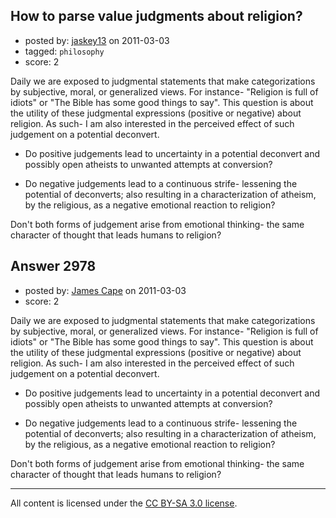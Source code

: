 ## How to parse value judgments about religion?

- posted by: [jaskey13](https://stackexchange.com/users/-1/1107-jaskey13) on 2011-03-03
- tagged: `philosophy`
- score: 2

Daily we are exposed to judgmental statements that make categorizations by subjective, moral, or generalized views. For instance- "Religion is full of idiots" or "The Bible has some good things to say". This question is about the utility of these judgmental expressions (positive or negative) about religion. As such- I am also interested in the perceived effect of such judgement on a potential deconvert. 

 - Do positive judgements lead to uncertainty in a potential deconvert and possibly open atheists to unwanted attempts at conversion?

 - Do negative judgements lead to a continuous strife- lessening the potential of deconverts; also resulting in a characterization of atheism, by the religious, as a negative emotional reaction to religion?  

Don't both forms of judgement arise from emotional thinking- the same character of thought that leads humans to religion?


## Answer 2978

- posted by: [James Cape](https://stackexchange.com/users/-1/1058-james-cape) on 2011-03-03
- score: 2

Daily we are exposed to judgmental statements that make categorizations by subjective, moral, or generalized views. For instance- "Religion is full of idiots" or "The Bible has some good things to say". This question is about the utility of these judgmental expressions (positive or negative) about religion. As such- I am also interested in the perceived effect of such judgement on a potential deconvert. 

 - Do positive judgements lead to uncertainty in a potential deconvert and possibly open atheists to unwanted attempts at conversion?

 - Do negative judgements lead to a continuous strife- lessening the potential of deconverts; also resulting in a characterization of atheism, by the religious, as a negative emotional reaction to religion?  

Don't both forms of judgement arise from emotional thinking- the same character of thought that leads humans to religion?



---

All content is licensed under the [CC BY-SA 3.0 license](https://creativecommons.org/licenses/by-sa/3.0/).
